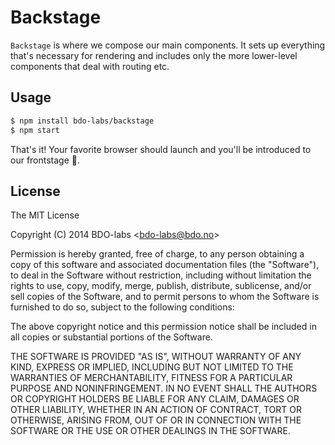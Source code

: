
Backstage
===========

`Backstage` is where we compose our main components. It sets up everything
that's necessary for rendering and includes only the more lower-level
components that deal with routing etc.


Usage
-----

```sh
$ npm install bdo-labs/backstage
$ npm start
```

That's it! Your favorite browser should launch and you'll be introduced to
our frontstage :rocket:.


License
-------

The MIT License

Copyright (C) 2014 BDO-labs &lt;bdo-labs@bdo.no&gt;

Permission is hereby granted, free of charge, to any person obtaining
a copy of this software and associated documentation files (the "Software"),
to deal in the Software without restriction, including without limitation
the rights to use, copy, modify, merge, publish, distribute, sublicense,
and/or sell copies of the Software, and to permit persons to whom the
Software is furnished to do so, subject to the following conditions:

The above copyright notice and this permission notice shall be included
in all copies or substantial portions of the Software.

THE SOFTWARE IS PROVIDED "AS IS", WITHOUT WARRANTY OF ANY KIND,
EXPRESS OR IMPLIED, INCLUDING BUT NOT LIMITED TO THE WARRANTIES
OF MERCHANTABILITY, FITNESS FOR A PARTICULAR PURPOSE AND NONINFRINGEMENT.
IN NO EVENT SHALL THE AUTHORS OR COPYRIGHT HOLDERS BE LIABLE FOR ANY CLAIM,
DAMAGES OR OTHER LIABILITY, WHETHER IN AN ACTION OF CONTRACT,
TORT OR OTHERWISE, ARISING FROM, OUT OF OR IN CONNECTION WITH THE SOFTWARE
OR THE USE OR OTHER DEALINGS IN THE SOFTWARE.

